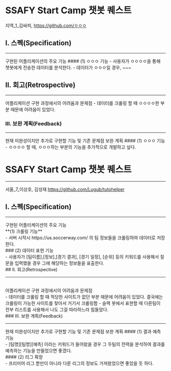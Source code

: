 # SSAFY Start Camp 챗봇 퀘스트

지역_1_김싸피, https://github.com/ㅇㅇㅇ

## I. 스펙(Specification)
<hr>
구현된 어플리케이션의 주요 기능
#### (1) ㅇㅇㅇ 기능
  - 사용자가 ㅇㅇㅇㅇ을 통해 챗봇에게 전송한 데이터를 분석한다.
  - 데이터가 ㅇㅇㅇ일 경우, ~~~

## II. 회고(Retrospective)
<hr>
어플리케이션 구현 과정에서의 어려움과 문제점
  - 데이터를 크롤링 할 때 ㅇㅇㅇㅇ한 부분 때문에 어려움이 있었다.

### III. 보완 계획(Feedback)
<hr>
현재 미완성이지만 추가로 구현할 기능 및 기존 문제점 보완 계획
#### (1) ㅇㅇㅇ 기능
  - ㅇㅇㅇㅇ 할 때, ㅇㅇㅇ하는 부분의 기능을 추가적으로 개발하고 싶다.

# SSAFY Start Camp 챗봇 퀘스트

---

서울_7_이상호, 김성재  https://github.com/Lugub/tutohelper

## I. 스펙(Specification)
<hr>
구현된 어플리케이션의 주요 기능<br>
**(1) 크롤링 기능**<br>
  - 서버 시작시 https://us.soccerway.com/ 의 팀 정보들을 크롤링하여 데이터로 저장한다.
<br>
### (2) 데이터 표현 기능<br>
  - 사용자가 [팀이름],[정보],[경기 결과], [경기 일정], [순위] 등의 키워드를 사용해서 질문을 입력했을 경우 그에 해당하는 정보들을 표출한다.
<br>
## II. 회고(Retrospective)
<hr><br>
어플리케이션 구현 과정에서의 어려움과 문제점<br>
  - 데이터를 크롤링 할 때 적당한 사이트가 없던 부분 때문에 어려움이 있었다. 결국에는 크롤링이 가능한 사이트를 찾아서 거기서 크롤링함
  - 슬랙 봇에서 표현할 때 다른팀이 전부 리스트를 사용해서 나도 그걸 따라하느라 힘들었다.
<br>
### III. 보완 계획(Feedback)
<br>
<hr>
현재 미완성이지만 추가로 구현할 기능 및 기존 문제점 보완 계획
#### (1) 결과 예측 기능<br>
  - [팀명][팀명][예측] 이라는 키워드가 들어왔을 경우 그 두팀의 전력을 분석하여 결과를 예측하는 기능을 만들었으면 좋겠다.
<br>
#### (2) 리그 확장<br>
  - 프리미어 리그 뿐만이 아니라 다른 리그의 정보도 가져왔었으면 좋았을 듯 하다.
